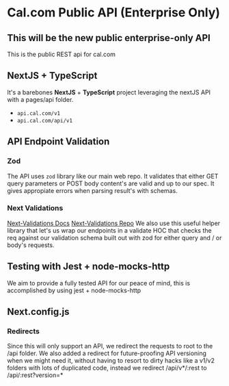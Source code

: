 # Cal.com Public API (Enterprise Only)

## This will be the new public enterprise-only API

This is the public REST api for cal.com

## NextJS + TypeScript

It's a barebones **NextJS** + **TypeScript** project leveraging the nextJS API with a pages/api folder.

- `api.cal.com/v1`
- `api.cal.com/api/v1`

## API Endpoint Validation

### Zod

The API uses `zod` library like our main web repo. It validates that either GET query parameters or POST body content's are valid and up to our spec. It gives appropiate errors when parsing result's with schemas.

### Next Validations

[Next-Validations Docs](https://next-validations.productsway.com/)
[Next-Validations Repo](https://github.com/jellydn/next-validations)
We also use this useful helper library that let's us wrap our endpoints in a validate HOC that checks the req against our validation schema built out with zod for either query and / or body's requests.

## Testing with Jest + node-mocks-http

We aim to provide a fully tested API for our peace of mind, this is accomplished by using jest + node-mocks-http

## Next.config.js

### Redirects

Since this will only support an API, we redirect the requests to root to the /api folder.
We also added a redirect for future-proofing API versioning when we might need it, without having to resort to dirty hacks like a v1/v2 folders with lots of duplicated code, instead we redirect /api/v*/:rest to /api/:rest?version=*


